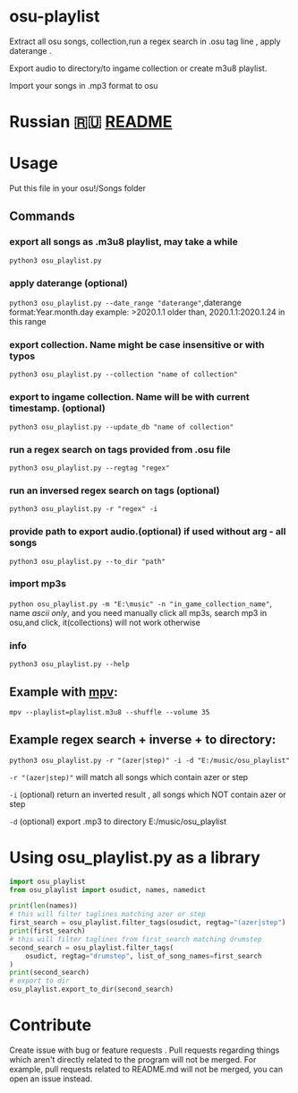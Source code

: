 # osu-playlist
Extract all osu songs, collection,run a regex search in .osu tag line , apply daterange .

Export audio to directory/to ingame collection or create m3u8 playlist.

Import your songs in .mp3 format to osu
# Russian 🇷🇺 [README](ReadmeRU.md)
# Usage 
Put this file in your osu!/Songs folder
## Commands
### export all songs as .m3u8 playlist, may take a while
  `python3 osu_playlist.py`
### apply daterange (optional)
  `python3 osu_playlist.py --date_range "daterange"`,daterange format:Year.month.day example: >2020.1.1 older than, 2020.1.1:2020.1.24 in this range 
### export collection. Name might be case insensitive or with typos 
 `python3 osu_playlist.py --collection "name of collection"`
 ### export to ingame collection. Name will be with current timestamp. (optional)
 `python3 osu_playlist.py --update_db "name of collection"` 
### run a regex search on tags provided from .osu file 
`python3 osu_playlist.py --regtag "regex"`
### run an inversed regex search on tags (optional)
  `python3 osu_playlist.py -r "regex" -i ` 
###  provide path to export audio.(optional) if used without arg - all songs
  `python3 osu_playlist.py --to_dir "path"`
### import mp3s 
   `python osu_playlist.py -m "E:\music" -n "in_game_collection_name"`, name _ascii only_, and you need manually click all mp3s, search mp3 in osu,and click, it(collections) will not work otherwise 
### info
 `python3 osu_playlist.py --help` 

## Example  with [mpv](https://mpv.io/):
  `mpv --playlist=playlist.m3u8 --shuffle --volume 35` 
## Example regex search + inverse + to directory:
 `python3 osu_playlist.py -r "(azer|step)" -i -d "E:/music/osu_playlist"`

`-r "(azer|step)"` will match all songs which contain azer or step

`-i` (optional) return an inverted result , all songs which NOT contain azer or step

`-d` (optional) export .mp3 to directory E:/music/osu_playlist

# Using osu_playlist.py as a library
```python
import osu_playlist
from osu_playlist import osudict, names, namedict

print(len(names))
# this will filter taglines matching azer or step 
first_search = osu_playlist.filter_tags(osudict, regtag="(azer|step") 
print(first_search)
# this will filter taglines from first_search matching drumstep 
second_search = osu_playlist.filter_tags(
    osudict, regtag="drumstep", list_of_song_names=first_search
)
print(second_search)
# export to dir
osu_playlist.export_to_dir(second_search)
```

# Contribute
Create issue with bug or feature requests .
Pull requests regarding things which aren't directly related to the program will not be merged.
For example, pull requests related to README.md will not be merged, you can open an issue instead.
